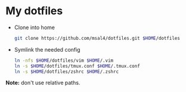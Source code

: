 # My dotfiles

- Clone into home
    ```bash
    git clone https://github.com/msal4/dotfiles.git $HOME/dotfiles
    ```

- Symlink the needed config
    ```bash
    ln -nfs $HOME/dotfiles/vim $HOME/.vim
    ln -s $HOME/dotfiles/tmux.conf $HOME/.tmux.conf
    ln -s $HOME/dotfiles/zshrc $HOME/.zshrc
    ```
**Note:** don't use relative paths.
